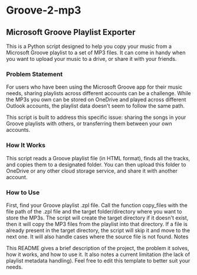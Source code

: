 # Groove-2-mp3
## Microsoft Groove Playlist Exporter
This is a Python script designed to help you copy your music from a Microsoft Groove playlist to a set of MP3 files. It can come in handy when you want to upload your music to a drive, or share it with your friends.

### Problem Statement
For users who have been using the Microsoft Groove app for their music needs, sharing playlists across different accounts can be a challenge. While the MP3s you own can be stored on OneDrive and played across different Outlook accounts, the playlist data doesn't seem to follow the same path.

This script is built to address this specific issue: sharing the songs in your Groove playlists with others, or transferring them between your own accounts.

### How It Works
This script reads a Groove playlist file (in HTML format), finds all the tracks, and copies them to a designated folder. You can then upload this folder to OneDrive or any other cloud storage service, and share it with another account.

### How to Use
First, find your Groove playlist .zpl file.
Call the function copy_files with the file path of the .zpl file and the target folder/directory where you want to store the MP3s.
The script will create the target directory if it doesn't exist, then it will copy the MP3 files from the playlist into that directory.
If a file is already present in the target directory, the script will skip it and move to the next one. It will also handle cases where the source file is not found.
Notes

This README gives a brief description of the project, the problem it solves, how it works, and how to use it. It also notes a current limitation (the lack of playlist metadata handling). Feel free to edit this template to better suit your needs.
